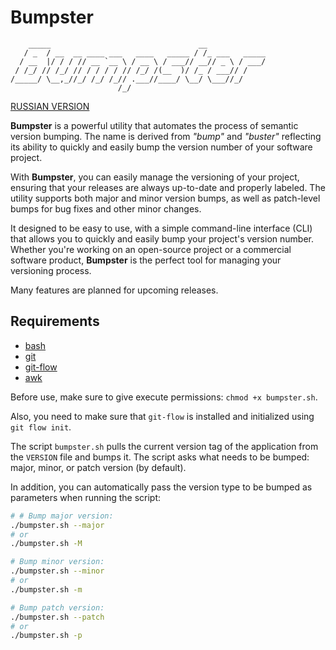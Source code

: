 # Bumpster

```ascii
    _____                                 __
   / _  / __  __ ____ ___   ____   _____ / /_ ___   _____
  / __  |/ / / // __ `__ \ / __ \ / ___// __// _ \ / ___/
 / /_/ // /_/ // / / / / // /_/ /(__  )/ /_ / ___// /
/_____/ \__,_//_/ /_/ /_// .___//____/ \__/ \___//_/
                        /_/
```

[RUSSIAN VERSION](README_RU.md)

**Bumpster** is a powerful utility that automates the process of semantic version bumping. The name is derived from *"bump"* and *"buster"* reflecting its ability to quickly and easily bump the version number of your software project.

With **Bumpster**, you can easily manage the versioning of your project, ensuring that your releases are always up-to-date and properly labeled. The utility supports both major and minor version bumps, as well as patch-level bumps for bug fixes and other minor changes.

It designed to be easy to use, with a simple command-line interface (CLI) that allows you to quickly and easily bump your project's version number. Whether you're working on an open-source project or a commercial software product, **Bumpster** is the perfect tool for managing your versioning process.

Many features are planned for upcoming releases.

## Requirements

- [bash](https://www.gnu.org/software/bash/)
- [git](https://git-scm.com/)
- [git-flow](https://danielkummer.github.io/git-flow-cheatsheet/index.html)
- [awk](https://wikipedia.org/wiki/AWK)

Before use, make sure to give execute permissions: `chmod +x bumpster.sh`.

Also, you need to make sure that `git-flow` is installed and initialized using `git flow init`.

The script `bumpster.sh` pulls the current version tag of the application from the `VERSION` file and bumps it. The script asks what needs to be bumped: major, minor, or patch version (by default).

In addition, you can automatically pass the version type to be bumped as parameters when running the script:

```sh
# # Bump major version:
./bumpster.sh --major
# or
./bumpster.sh -M

# Bump minor version:
./bumpster.sh --minor
# or
./bumpster.sh -m

# Bump patch version:
./bumpster.sh --patch
# or
./bumpster.sh -p
```
